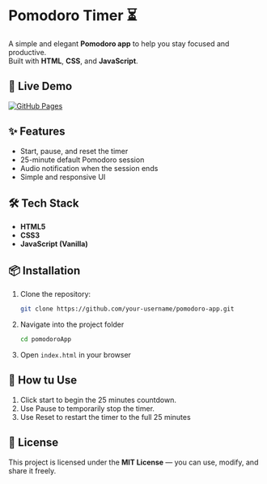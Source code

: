 # Pomodoro Timer ⏳

A simple and elegant **Pomodoro app** to help you stay focused and productive.  
Built with **HTML**, **CSS**, and **JavaScript**.

## 🚀 Live Demo
[![GitHub Pages](https://img.shields.io/badge/View%20Live%20Demo-%2300C853?style=for-the-badge&logo=github&logoColor=white)](https://kojo-san.github.io/pomodoroApp/)

## ✨ Features
- Start, pause, and reset the timer
- 25-minute default Pomodoro session
- Audio notification when the session ends
- Simple and responsive UI

## 🛠️ Tech Stack
- **HTML5**
- **CSS3**
- **JavaScript (Vanilla)**

## 📦 Installation
1. Clone the repository:
   ```bash
   git clone https://github.com/your-username/pomodoro-app.git
2. Navigate into the project folder
   ```bash
   cd pomodoroApp
 3. Open `index.html` in your browser

## 📝 How tu Use
1. Click start to begin the 25 minutes countdown.
2. Use Pause to temporarily stop the timer.
3. Use Reset to restart the timer to the full 25 minutes

## 📜 License
This project is licensed under the **MIT License** — you can use, modify, and share it freely.
